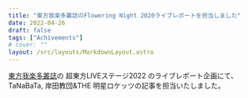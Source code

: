 ```yaml
---
title: "東方我楽多叢誌のFlowering Night 2020ライブレポートを担当しました"
date: 2022-04-26
draft: false
tags: ["Achivements"]
# cover: ""
layout: /src/layouts/MarkdownLayout.astro
---
```


[東方我楽多叢誌](https://touhougarakuta.com/)の 超東方LIVEステージ2022 のライブレポート企画にて、TaNaBaTa, 岸田教団&THE 明星ロケッツの記事を担当いたしました。

<div class="iframely-embed"><div class="iframely-responsive" style="padding-bottom: 52.5%; padding-top: 120px;"><a href="https://touhougarakuta.com/cholive2022-04" data-iframely-url="//iframely.net/pJac5mv"></a></div></div>

<div class="iframely-embed"><div class="iframely-responsive" style="padding-bottom: 52.5%; padding-top: 120px;"><a href="https://touhougarakuta.com/cholive2022-06" data-iframely-url="//iframely.net/1ZFxSLy"></a></div></div>
